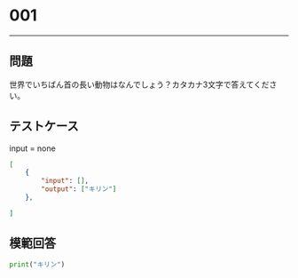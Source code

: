 # 001


---
## 問題

世界でいちばん首の長い動物はなんでしょう？カタカナ3文字で答えてください。

## テストケース
input = none
```json
[
	{
		"input": [],
		"output": ["キリン"]
  	},

]
```

## 模範回答
```python
print("キリン")
```
